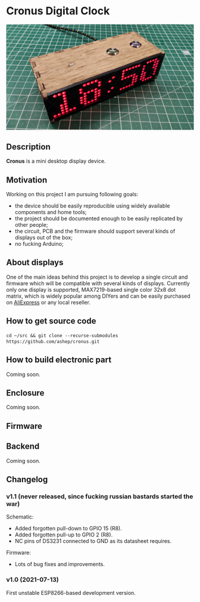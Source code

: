 # Cronus Digital Clock

![Cronus MAX7219 32x8 matrix](./media/cronus-max7219-32x8-red.jpg)

## Description

**Cronus** is a mini desktop display device.

## Motivation

Working on this project I am pursuing following goals:

- the device should be easily reproducible using widely available components and home tools;
- the project should be documented enough to be easily replicated by other people;
- the circuit, PCB and the firmware should support several kinds of displays out of the box;
- no fucking Arduino;

## About displays

One of the main ideas behind this project is to develop a single circuit and firmware which will be compatible with several kinds of
displays. Currently only one display is supported, MAX7219-based single color 32x8 dot matrix, which is widely popular among DIYers and can
be easily purchased on [AliExpress](https://www.aliexpress.com/wholesale?SearchText=max7219+matrix) or any local reseller.

## How to get source code

```shell
cd ~/src && git clone --recurse-submodules https://github.com/ashep/cronus.git
```

## How to build electronic part

Coming soon.

## Enclosure

Coming soon.

## Firmware

## Backend

Coming soon.

## Changelog

### v1.1 (never released, since fucking russian bastards started the war)

Schematic:

- Added forgotten pull-down to GPIO 15 (R8).
- Added forgotten pull-up to GPIO 2 (R8).
- NC pins of DS3231 connected to GND as its datasheet requires.

Firmware:

- Lots of bug fixes and improvements.

### v1.0 (2021-07-13)

First unstable ESP8266-based development version.
